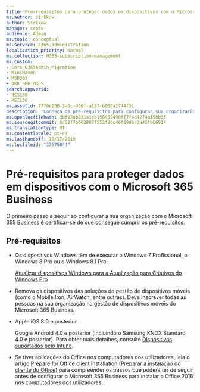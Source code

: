```yaml
---
title: Pré-requisitos para proteger dados em dispositivos com o Microsoft 365 Business
ms.author: sirkkuw
author: Sirkkuw
manager: scotv
audience: Admin
ms.topic: conceptual
ms.service: o365-administration
localization_priority: Normal
ms.collection: M365-subscription-management
ms.custom:
- Core_O365Admin_Migration
- MiniMaven
- MSB365
- OKR_SMB_M365
search.appverid:
- BCS160
- MET150
ms.assetid: 7770e280-3a6c-436f-a157-b008a2744f51
description: 'Conheça os pré-requisitos para configurar sua organização com o Microsoft 365 Business. '
ms.openlocfilehash: 3bf02ab831a1eb158959490ff7f4d4274a15bb3f
ms.sourcegitcommit: bd52f7b662887f552f90c46f69d6a2a42fb66914
ms.translationtype: MT
ms.contentlocale: pt-PT
ms.lasthandoff: 10/17/2019
ms.locfileid: "37575844"
---
```

# <a name="pre-requisites-for-protecting-data-on-devices-with-microsoft-365-business"></a>Pré-requisitos para proteger dados em dispositivos com o Microsoft 365 Business

O primeiro passo a seguir ao configurar a sua organização com o Microsoft 365 Business é certificar-se de que consegue cumprir os pré-requisitos.
  
## <a name="pre-requisites"></a>Pré-requisitos

- Os dispositivos Windows têm de executar o Windows 7 Profissional, o Windows 8 Pro ou o Windows 8.1 Pro.
    
    [Atualizar dispositivos Windows para a Atualização para Criativos do Windows Pro](upgrade-to-windows-pro-creators-update.md)
    
- Remova os dispositivos das soluções de gestão de dispositivos móveis (como o Mobile Iron, AirWatch, entre outras). Deve inscrever todas as pessoas na sua organização na gestão de dispositivos móveis do Microsoft 365 Business.
    
- Apple iOS 8.0 e posterior
    
    Google Android 4.0 e posterior (incluindo o Samsung KNOX Standard 4.0 e posterior). Para obter mais detalhes, consulte [Dispositivos suportados pelo Intune](https://go.microsoft.com/fwlink/p/?linkid=852307).
    
- Se tiver aplicações do Office nos computadores dos utilizadores, leia o artigo [Prepare for Office client installation (Preparar a instalação do cliente do Office)](prepare-for-office-client-deployment.md) para compreender os passos que poderá ter de seguir antes de configurar o Microsoft 365 Business para instalar o Office 2016 nos computadores dos utilizadores. 
    


